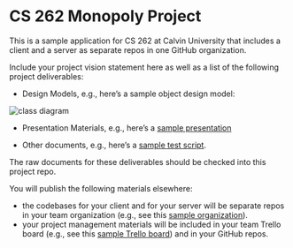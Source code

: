 # CS 262 Monopoly Project

This is a sample application for CS 262 at Calvin University that includes a
client and a server as separate repos in one GitHub organization.

Include your project vision statement here as well as a list of the following 
project deliverables:

- Design Models, e.g., here&rsquo;s a sample object design model: 

![class diagram](https://github.com/calvin-cs262-organization/monopoly-project/blob/master/design/drawioClass.png)

- Presentation Materials, e.g., here&rsquo;s a [sample presentation](https://github.com/calvin-cs262-organization/monopoly-project/blob/master/presentations/presentation.pptx)

- Other documents, e.g., here&rsquo;s a [sample test script](https://github.com/calvin-cs262-organization/monopoly-project/blob/master/testing/csWebsiteTestScript.pdf). 

The raw documents for these deliverables should be checked into this project repo.

You will publish the following materials elsewhere:

- the codebases for your client and for your server will be separate repos
in your team organization 
(e.g., see this [sample organization](https://github.com/calvin-cs262-organization/)).
- your project management materials will be included in your team Trello board 
(e.g., see this [sample Trello board](https://trello.com/b/WpvdqCbd/cs262-overview)) 
and in your GitHub repos. 
